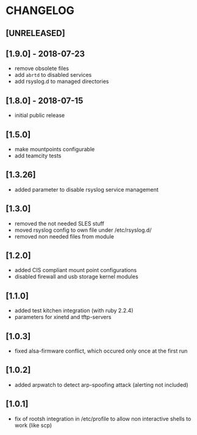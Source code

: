 # CHANGELOG
## [UNRELEASED]

## [1.9.0] - 2018-07-23
* remove obsolete files
* add `abrtd` to disabled services
* add rsyslog.d to managed directories

## [1.8.0] - 2018-07-15
* initial public release

## [1.5.0]
* make mountpoints configurable
* add teamcity tests

## [1.3.26]
* added parameter to disable rsyslog service management

## [1.3.0]
* removed the not needed SLES stuff
* moved rsyslog config to own file under /etc/rsyslog.d/
* removed non needed files from module

## [1.2.0]
* added CIS compliant mount point configurations
* disabled firewall and usb storage kernel modules

## [1.1.0]
* added test kitchen integration (with ruby 2.2.4)
* parameters for xinetd and tftp-servers

## [1.0.3]
* fixed alsa-firmware conflict, which occured only once at the first run

## [1.0.2]
* added arpwatch to detect arp-spoofing attack (alerting not included)

## [1.0.1]
* fix of rootsh integration in /etc/profile to allow non interactive shells to work (like scp)
